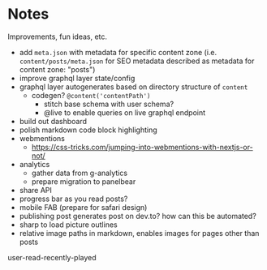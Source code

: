 # Notes

Improvements, fun ideas, etc.

- add `meta.json` with metadata for specific content zone (i.e. `content/posts/meta.json` for SEO metadata described as metadata for content zone: "posts")
- improve graphql layer state/config
- graphql layer autogenerates based on directory structure of `content`
  - codegen? `@content('contentPath')`
    - stitch base schema with user schema?
    - @live to enable queries on live graphql endpoint
- build out dashboard
- polish markdown code block highlighting
- webmentions
  - https://css-tricks.com/jumping-into-webmentions-with-nextjs-or-not/
- analytics
  - gather data from g-analytics
  - prepare migration to panelbear
- share API
- progress bar as you read posts?
- mobile FAB (prepare for safari design)
- publishing post generates post on dev.to? how can this be automated?
- sharp to load picture outlines
- relative image paths in markdown, enables images for pages other than posts

user-read-recently-played
